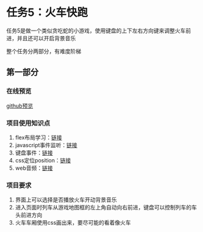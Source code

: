 # 任务5：火车快跑

任务5是做一个类似贪吃蛇的小游戏，使用键盘的上下左右方向键来调整火车前进，并且还可以开启背景音乐

整个任务分两部分，有难度阶梯
## 第一部分

### 在线预览
[github预览](https://erdong-fe.github.io/FeProject2Dong/01.JavaScript/05.RunningTrain/demo.html)

### 项目使用知识点
1. flex布局学习：[链接](https://zhuanlan.zhihu.com/p/25303493)
2. javascript事件监听：[链接](https://developer.mozilla.org/zh-CN/docs/Web/API/EventTarget/addEventListener)
3. 键盘事件：[链接](https://developer.mozilla.org/zh-CN/docs/Web/API/KeyboardEvent)
4. css定位position：[链接](https://developer.mozilla.org/zh-CN/docs/Web/CSS/position)
5. web音频：[链接](https://developer.mozilla.org/zh-CN/docs/Web/HTML/Element/audio)

### 项目要求
1. 界面上可以选择是否播放火车开动背景音乐
2. 进入页面时列车从游戏地图框的左上角自动向右前进，键盘可以控制列车的车头前进方向
3. 火车车厢使用css画出来，要尽可能的看着像火车